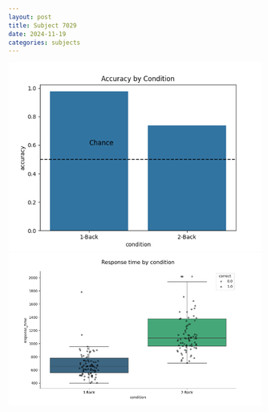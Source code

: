 ```yaml
---
layout: post
title: Subject 7029
date: 2024-11-19
categories: subjects
---
```


![](data/7029/run-4/7029_ATS_acc.png)
![](data/7029/run-4/7029_ATS_rt.png)
